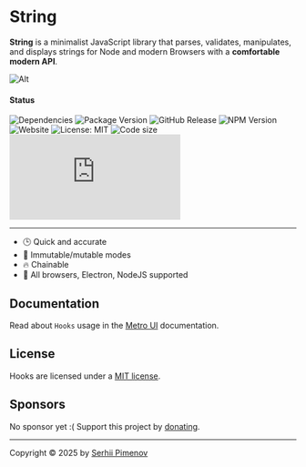 # String

 **String** is a minimalist JavaScript library that parses, validates, manipulates, and displays strings for Node and modern Browsers with a **comfortable modern API**.


![Alt](https://repobeats.axiom.co/api/embed/d3f3cae1714c5bcd2c86aa8d40ccdfd3db3c0ef3.svg "Repobeats analytics image")

#### Status
![Dependencies](https://img.shields.io/badge/Dependencies-none-darklime.svg)
![Package Version](https://img.shields.io/github/package-json/v/olton/string)
![GitHub Release](https://img.shields.io/github/v/release/olton/string)
![NPM Version](https://img.shields.io/npm/v/%40olton%2Fstring)
![Website](https://img.shields.io/website/https/string.org.ua.svg)
![License: MIT](https://img.shields.io/badge/License-MIT-blue.svg?color=7852a9)
![Code size](https://img.shields.io/github/languages/code-size/olton/string.svg?color=830000)
![GitHub JS Size](https://img.shields.io/github/size/olton/string/lib%2Fstring.js?label=JS%20Size&color=8f99ff)


<hr>

* 🕒 Quick and accurate
* 💪 Immutable/mutable modes
* 🔥 Chainable
* 👫 All browsers, Electron, NodeJS supported

## Documentation

Read about `Hooks` usage in the [Metro UI](https://docs-new.metroui.org.ua/libraries/string) documentation.

## License

Hooks are licensed under a [MIT license](LICENSE).

## Sponsors

No sponsor yet :(
Support this project by [donating](https://www.patreon.com/metroui).

---
Copyright © 2025 by [Serhii Pimenov](https://pimenov.com.ua)
